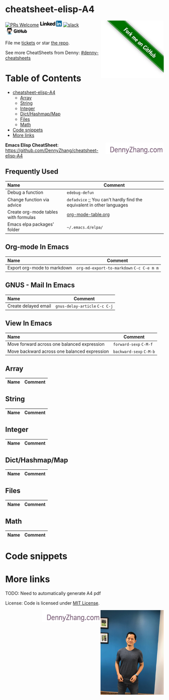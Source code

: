 # cheatsheet-elisp-A4
<a href="https://github.com/DennyZhang?tab=followers"><img align="right" width="200" height="183" src="https://raw.githubusercontent.com/USDevOps/mywechat-slack-group/master/images/fork_github.png" /></a>

[![PRs Welcome](https://img.shields.io/badge/PRs-welcome-brightgreen.svg)](http://makeapullrequest.com) [![LinkedIn](https://raw.githubusercontent.com/USDevOps/mywechat-slack-group/master/images/linkedin_icon.png)](https://www.linkedin.com/in/dennyzhang001) <a href="https://www.dennyzhang.com/slack" target="_blank" rel="nofollow"><img src="http://slack.dennyzhang.com/badge.svg" alt="slack"/></a> [![Github](https://raw.githubusercontent.com/USDevOps/mywechat-slack-group/master/images/github.png)](https://github.com/DennyZhang)

File me [tickets](https://github.com/DennyZhang/cheatsheet-elisp-A4/issues) or star [the repo](https://github.com/DennyZhang/cheatsheet-elisp-A4).

See more CheatSheets from Denny: [#denny-cheatsheets](https://github.com/topics/denny-cheatsheets)

Table of Contents
=================

   * [cheatsheet-elisp-A4](#cheatsheet-elisp-A4)
      * [Array](#array)
      * [String](#string)
      * [Integer](#integer)
      * [Dict/Hashmap/Map](#dicthashmapmap)
      * [Files](#files)
      * [Math](#math)
   * [Code snippets](#code-snippets)
   * [More links](#more-links)

<a href="https://www.dennyzhang.com"><img align="right" width="185" height="37" src="https://raw.githubusercontent.com/USDevOps/mywechat-slack-group/master/images/dns_small.png"></a>

**Emacs Elisp CheatSheet**: https://github.com/DennyZhang/cheatsheet-elisp-A4
  
## Frequently Used

| Name                                 | Comment                                                                |
| :----------------------------------  | ---------------------------------------------------------------------- |
| Debug a function                     | `edebug-defun`                                                         |
| Change function via advice           | `defadvice` ;; You can't hardly find the equivalent in other languages |
| Create org-mode tables with formulas | [org-mode-table.org](org-mode-table.org)                               |
| Emacs elpa packages' folder          | `~/.emacs.d/elpa/`                                                     | 
  
## Org-mode In Emacs

| Name                        | Comment                                    |
| :-------------------------- | ------------------------------------------ |
| Export org-mode to markdown | `org-md-export-to-markdown` `C-c C-e m m`  |

## GNUS - Mail In Emacs

| Name                      | Comment                                      |
| :------------------------ | -------------------------------------------- |
| Create delayed email      | `gnus-delay-article` `C-c C-j`               | 

## View In Emacs

| Name                                         | Comment                                      |
| :------------------------------------------- | -------------------------------------------- |
| Move forward across one balanced expression  | `forward-sexp` `C-M-f`                       |
| Move backward across one balanced expression | `backward-sexp` `C-M-b`                      |

## Array

| Name                           | Comment                                      |
| :----------------------------- | -------------------------------------------- |
  
## String

| Name                | Comment                   |
| :------------------ | ------------------------- |

## Integer

| Name          | Comment                      |
| :------------ | ---------------------------- |
  
## Dict/Hashmap/Map

| Name          | Comment                      |
| :------------ | ---------------------------- |
  
## Files

| Name          | Comment                      |
| :------------ | ---------------------------- |
  
## Math

| Name          | Comment                  |
| :------------ | ------------------------ |
  
# Code snippets

# More links

TODO: Need to automatically generate A4 pdf

License: Code is licensed under [MIT License](https://www.dennyzhang.com/wp-content/mit_license.txt).

<a href="https://www.dennyzhang.com"><img align="right" width="201" height="268" src="https://raw.githubusercontent.com/USDevOps/mywechat-slack-group/master/images/denny_201706.png"></a>

<a href="https://www.dennyzhang.com"><img align="right" src="https://raw.githubusercontent.com/USDevOps/mywechat-slack-group/master/images/dns_small.png"></a>
